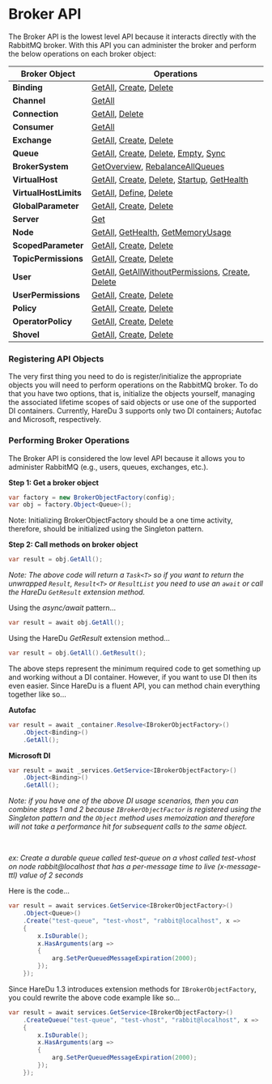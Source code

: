 # Broker API

The Broker API is the lowest level API because it interacts directly with the RabbitMQ broker. With this API you can administer the broker and perform the below operations on each broker object:

| Broker Object | Operations |
|---| --- |
| **Binding** | [GetAll](https://github.com/ahives/HareDu1/blob/master/docs/binding-get.md), [Create](https://github.com/ahives/HareDu1/blob/master/docs/binding-create.md), [Delete](https://github.com/ahives/HareDu1/blob/master/docs/binding-delete.md) |
| **Channel** | [GetAll](https://github.com/ahives/HareDu1/blob/master/docs/channel-get.md) |
| **Connection** | [GetAll](https://github.com/ahives/HareDu1/blob/master/docs/connection-get.md), [Delete](https://github.com/ahives/HareDu1/blob/master/docs/connection-delete.md) |
| **Consumer** | [GetAll](https://github.com/ahives/HareDu1/blob/master/docs/consumer-get.md) |
| **Exchange** | [GetAll](https://github.com/ahives/HareDu1/blob/master/docs/exchange-get.md), [Create](https://github.com/ahives/HareDu1/blob/master/docs/exchange-create.md), [Delete](https://github.com/ahives/HareDu1/blob/master/docs/exchange-delete.md) |
| **Queue** | [GetAll](https://github.com/ahives/HareDu1/blob/master/docs/queue-get.md), [Create](https://github.com/ahives/HareDu1/blob/master/docs/queue-create.md), [Delete](https://github.com/ahives/HareDu1/blob/master/docs/queue-delete.md), [Empty](https://github.com/ahives/HareDu1/blob/master/docs/queue-empty.md), [Sync](https://github.com/ahives/HareDu1/blob/master/docs/queue-sync.md) |
| **BrokerSystem** | [GetOverview](https://github.com/ahives/HareDu1/blob/master/docs/broker-system-overview-get.md), [RebalanceAllQueues](https://github.com/ahives/HareDu1/blob/master/docs/broker-system-rebalance-queues.md) |
| **VirtualHost** | [GetAll](https://github.com/ahives/HareDu1/blob/master/docs/vhost-get.md), [Create](https://github.com/ahives/HareDu1/blob/master/docs/vhost-create.md), [Delete](https://github.com/ahives/HareDu1/blob/master/docs/vhost-delete.md), [Startup](https://github.com/ahives/HareDu1/blob/master/docs/vhost-startup.md), [GetHealth](https://github.com/ahives/HareDu1/blob/master/docs/vhost-health.md) |
| **VirtualHostLimits** | [GetAll](https://github.com/ahives/HareDu1/blob/master/docs/vhost-limits-get.md), [Define](https://github.com/ahives/HareDu1/blob/master/docs/vhost-limits-define.md), [Delete](https://github.com/ahives/HareDu1/blob/master/docs/vhost-limits-delete.md) |
| **GlobalParameter** | [GetAll](https://github.com/ahives/HareDu1/blob/master/docs/global-parameter-get.md), [Create](https://github.com/ahives/HareDu1/blob/master/docs/global-parameter-create.md), [Delete](https://github.com/ahives/HareDu1/blob/master/docs/global-parameter-delete.md) |
| **Server**  | [Get](https://github.com/ahives/HareDu1/blob/master/docs/server-get.md) |
| **Node** | [GetAll](https://github.com/ahives/HareDu1/blob/master/docs/node-get.md), [GetHealth](https://github.com/ahives/HareDu1/blob/master/docs/node-health.md), [GetMemoryUsage](https://github.com/ahives/HareDu1/blob/master/docs/node-memory-get.md) |
| **ScopedParameter** | [GetAll](https://github.com/ahives/HareDu1/blob/master/docs/scoped-parameter-get.md), [Create](https://github.com/ahives/HareDu1/blob/master/docs/scoped-parameter-create.md), [Delete](https://github.com/ahives/HareDu1/blob/master/docs/scoped-parameter-delete.md) |
| **TopicPermissions** | [GetAll](https://github.com/ahives/HareDu1/blob/master/docs/topic-permissions-get.md), [Create](https://github.com/ahives/HareDu1/blob/master/docs/topic-permissions-create.md), [Delete](https://github.com/ahives/HareDu1/blob/master/docs/topic-permissions-delete.md) |
| **User** | [GetAll](https://github.com/ahives/HareDu1/blob/master/docs/user-get.md), [GetAllWithoutPermissions](https://github.com/ahives/HareDu1/blob/master/docs/user-get-without-permissions.md), [Create](https://github.com/ahives/HareDu1/blob/master/docs/user-create.md), [Delete](https://github.com/ahives/HareDu1/blob/master/docs/user-delete.md) |
| **UserPermissions** | [GetAll](https://github.com/ahives/HareDu1/blob/master/docs/user-permissions-get.md), [Create](https://github.com/ahives/HareDu1/blob/master/docs/user-permissions-create.md), [Delete](https://github.com/ahives/HareDu1/blob/master/docs/user-permissions-delete.md) |
| **Policy** | [GetAll](https://github.com/ahives/HareDu1/blob/master/docs/policy-get.md), [Create](https://github.com/ahives/HareDu1/blob/master/docs/policy-create.md), [Delete](https://github.com/ahives/HareDu1/blob/master/docs/policy-delete.md) |
| **OperatorPolicy** | [GetAll](https://github.com/ahives/HareDu1/blob/master/docs/operator-policy-get.md), [Create](https://github.com/ahives/HareDu1/blob/master/docs/operator-policy-create.md), [Delete](https://github.com/ahives/HareDu1/blob/master/docs/operator-policy-delete.md) |
| **Shovel** | [GetAll](https://github.com/ahives/HareDu1/blob/master/docs/shovel-get.md), [Create](https://github.com/ahives/HareDu1/blob/master/docs/shovel-create.md), [Delete](https://github.com/ahives/HareDu1/blob/master/docs/shovel-delete.md) |

### Registering API Objects
The very first thing you need to do is register/initialize the appropriate objects you will need to perform operations on the RabbitMQ broker. To do that you have two options, that is, initialize the objects yourself, managing the associated lifetime scopes of said objects or use one of the supported DI containers. Currently, HareDu 3 supports only two DI containers; Autofac and Microsoft, respectively.

### Performing Broker Operations
The Broker API is considered the low level API because it allows you to administer RabbitMQ (e.g., users, queues, exchanges, etc.).

**Step 1: Get a broker object**
```c#
var factory = new BrokerObjectFactory(config);
var obj = factory.Object<Queue>();
```
Note: Initializing BrokerObjectFactory should be a one time activity, therefore, should be initialized using the Singleton pattern.

**Step 2: Call methods on broker object**
```c#
var result = obj.GetAll();
```

*Note: The above code will return a ```Task<T>``` so if you want to return the unwrapped ```Result```, ```Result<T>``` or ```ResultList``` you need to use an ```await``` or call the HareDu ```GetResult``` extension method.*

Using the *async/await* pattern...
```c#
var result = await obj.GetAll();
```

Using the HareDu *GetResult* extension method...
```c#
var result = obj.GetAll().GetResult();
```

The above steps represent the minimum required code to get something up and working without a DI container. However, if you want to use DI then its even easier. Since HareDu is a fluent API, you can method chain everything together like so...

**Autofac**

```c#
var result = await _container.Resolve<IBrokerObjectFactory>()
    .Object<Binding>()
    .GetAll();
```

**Microsoft DI**

```c#
var result = await _services.GetService<IBrokerObjectFactory>()
    .Object<Binding>()
    .GetAll();
```

*Note: if you have one of the above DI usage scenarios, then you can combine steps 1 and 2 because ```IBrokerObjectFactor``` is registered using the Singleton pattern and the ```Object``` method uses memoization and therefore will not take a performance hit for subsequent calls to the same object.*

<br>

*ex: Create a durable queue called *test-queue* on a vhost called *test-vhost* on node *rabbit@localhost* that has a per-message time to live (x-message-ttl) value of 2 seconds*

Here is the code...

```c#
var result = await services.GetService<IBrokerObjectFactory>()
    .Object<Queue>()
    .Create("test-queue", "test-vhost", "rabbit@localhost", x =>
    {
        x.IsDurable();
        x.HasArguments(arg =>
        {
            arg.SetPerQueuedMessageExpiration(2000);
        });
    });
```

Since HareDu 1.3 introduces extension methods for ```IBrokerObjectFactory```, you could rewrite the above code example like so...

```c#
var result = await services.GetService<IBrokerObjectFactory>()
    .CreateQueue("test-queue", "test-vhost", "rabbit@localhost", x =>
    {
        x.IsDurable();
        x.HasArguments(arg =>
        {
            arg.SetPerQueuedMessageExpiration(2000);
        });
    });
```
